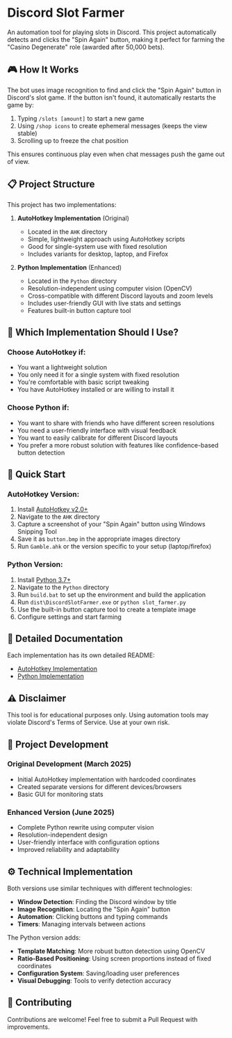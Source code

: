 # Discord Slot Farmer

An automation tool for playing slots in Discord. This project automatically detects and clicks the "Spin Again" button, making it perfect for farming the "Casino Degenerate" role (awarded after 50,000 bets).

## 🎮 How It Works

The bot uses image recognition to find and click the "Spin Again" button in Discord's slot game. If the button isn't found, it automatically restarts the game by:
1. Typing `/slots [amount]` to start a new game
2. Using `/shop icons` to create ephemeral messages (keeps the view stable)
3. Scrolling up to freeze the chat position

This ensures continuous play even when chat messages push the game out of view.

## 📋 Project Structure

This project has two implementations:

1. **AutoHotkey Implementation** (Original)
   - Located in the `AHK` directory
   - Simple, lightweight approach using AutoHotkey scripts
   - Good for single-system use with fixed resolution
   - Includes variants for desktop, laptop, and Firefox

2. **Python Implementation** (Enhanced)
   - Located in the `Python` directory
   - Resolution-independent using computer vision (OpenCV)
   - Cross-compatible with different Discord layouts and zoom levels
   - Includes user-friendly GUI with live stats and settings
   - Features built-in button capture tool

## 🤔 Which Implementation Should I Use?

### Choose AutoHotkey if:
- You want a lightweight solution
- You only need it for a single system with fixed resolution
- You're comfortable with basic script tweaking
- You have AutoHotkey installed or are willing to install it

### Choose Python if:
- You want to share with friends who have different screen resolutions
- You need a user-friendly interface with visual feedback
- You want to easily calibrate for different Discord layouts
- You prefer a more robust solution with features like confidence-based button detection

## 🚀 Quick Start

### AutoHotkey Version:
1. Install [AutoHotkey v2.0+](https://www.autohotkey.com/)
2. Navigate to the `AHK` directory
3. Capture a screenshot of your "Spin Again" button using Windows Snipping Tool
4. Save it as `button.bmp` in the appropriate images directory
5. Run `Gamble.ahk` or the version specific to your setup (laptop/firefox)

### Python Version:
1. Install [Python 3.7+](https://www.python.org/downloads/)
2. Navigate to the `Python` directory
3. Run `build.bat` to set up the environment and build the application
4. Run `dist\DiscordSlotFarmer.exe` or `python slot_farmer.py`
5. Use the built-in button capture tool to create a template image
6. Configure settings and start farming

## 📖 Detailed Documentation

Each implementation has its own detailed README:

- [AutoHotkey Implementation](AHK/README.md)
- [Python Implementation](Python/README.md)

## ⚠️ Disclaimer

This tool is for educational purposes only. Using automation tools may violate Discord's Terms of Service. Use at your own risk.

## 🔄 Project Development

### Original Development (March 2025)
- Initial AutoHotkey implementation with hardcoded coordinates
- Created separate versions for different devices/browsers
- Basic GUI for monitoring stats

### Enhanced Version (June 2025)
- Complete Python rewrite using computer vision
- Resolution-independent design
- User-friendly interface with configuration options
- Improved reliability and adaptability

## ⚙️ Technical Implementation

Both versions use similar techniques with different technologies:
- **Window Detection**: Finding the Discord window by title
- **Image Recognition**: Locating the "Spin Again" button
- **Automation**: Clicking buttons and typing commands
- **Timers**: Managing intervals between actions

The Python version adds:
- **Template Matching**: More robust button detection using OpenCV
- **Ratio-Based Positioning**: Using screen proportions instead of fixed coordinates
- **Configuration System**: Saving/loading user preferences
- **Visual Debugging**: Tools to verify detection accuracy

## 🤝 Contributing

Contributions are welcome! Feel free to submit a Pull Request with improvements.
